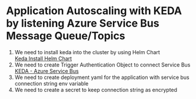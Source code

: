 # Application Autoscaling with KEDA by listening Azure Service Bus Message Queue/Topics 

<ol>
  <li>We need to install keda into the cluster by using Helm Chart</li>
  <a href="https://github.com/kedacore/charts">Keda Install Helm Chart</a>
  <li>We need to create Trigger Authentication Object to connect Service Bus</li>
  <a href="https://keda.sh/docs/2.1/scalers/azure-service-bus/">KEDA - Azure Service Bus</a>
  <li>We need to create deployment yaml for the application with service bus connection string env variable</li>
  <li>We need to create a secret to keep connection string as encrypted</li>
</ol>
